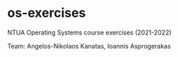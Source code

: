 # os-exercises
NTUA Operating Systems course exercises (2021-2022)

Team: Angelos-Nikolaos Kanatas, Ioannis Asprogerakas
